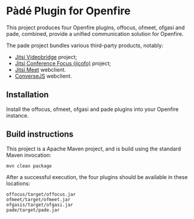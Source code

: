 Pàdé Plugin for Openfire
=========================

This project produces four Openfire plugins, offocus, ofmeet, ofgasi and pade, combined, provide a unified communication solution for Openfire.

The pade project bundles various third-party products, notably:
- [Jitsi Videobridge](https://github.com/jitsi/jitsi-videobridge) project;
- [Jitsi Conference Focus (jicofo)](https://github.com/jitsi/jicofo) project; 
- [Jitsi Meet](https://github.com/jitsi/jitsi-meet) webclient.
- [ConverseJS](https://github.com/conversejs/converse.js) webclient.

Installation
------------
Install the offocus, ofmeet, ofgasi and pade plugins into your Openfire instance.

Build instructions
------------------

This project is a Apache Maven project, and is build using the standard Maven invocation:

    mvn clean package

After a successful execution, the four plugins should be available in these locations:

    offocus/target/offocus.jar
    ofmeet/target/ofmeet.jar
    ofgasis/target/ofgasi.jar
    pade/target/pade.jar    

